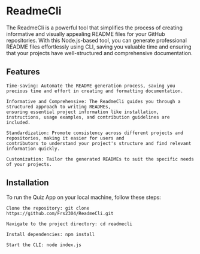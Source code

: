 # ReadmeCli
The ReadmeCli is a powerful tool that simplifies the process of creating informative and visually appealing README files for your GitHub repositories. With this Node.js-based tool, you can generate professional README files effortlessly using CLI, saving you valuable time and ensuring that your projects have well-structured and comprehensive documentation.

## Features

    Time-saving: Automate the README generation process, saving you precious time and effort in creating and formatting documentation.

    Informative and Comprehensive: The ReadmeCli guides you through a structured approach to writing READMEs,
    ensuring essential project information like installation, instructions, usage examples, and contribution guidelines are included.

    Standardization: Promote consistency across different projects and repositories, making it easier for users and
    contributors to understand your project's structure and find relevant information quickly.

    Customization: Tailor the generated READMEs to suit the specific needs of your projects.

## Installation

To run the Quiz App on your local machine, follow these steps:

    Clone the repository: git clone https://github.com/Frs2304/ReadmeCli.git

    Navigate to the project directory: cd readmecli

    Install dependencies: npm install

    Start the CLI: node index.js 

    

